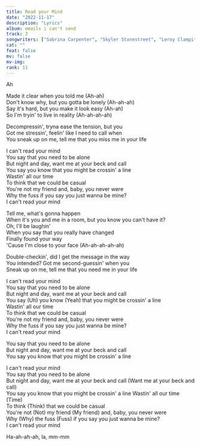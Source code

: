 ```yaml
---
title: Read your Mind
date: "2022-11-17"
description: "Lyrics"
album: emails i can't send
track: 3
songwriters: ["Sabrina Carpenter", "Skyler Stonestreet", "Leroy Clampitt"]
cat: ""
feat: false
mv: false
mv-img:
rank: 11
---
```


<p className="intro">
Ah <br />
</p>
<p className="verse-one">
Made it clear when you told me (Ah-ah) <br />
Don't know why, but you gotta be lonely (Ah-ah-ah) <br />
Say it's hard, but you make it look easy (Ah-ah) <br />
So I'm tryin' to live in reality (Ah-ah-ah-ah) <br />
</p>
<p className="pre-chorus">
Decompressin', tryna ease the tension, but you <br />
Got me stressin', feelin' like I need to call when<br />
You sneak up on me, tell me that you miss me in your life <br />
</p>
<p className="chorus">
I can't read your mind <br />
You say that you need to be alone <br />
But night and day, want me at your beck and call <br />
You say you know that you might be crossin' a line <br />
Wastin' all our time <br />
To think that we could be casual <br />
You're not my friend and, baby, you never were <br />
Why the fuss if you say you just wanna be mine? <br />
I can't read your mind <br />
</p>
<p className="verse-two">
Tell me, what's gonna happen <br />
When it's you and me in a room, but you know you can't have it? <br />
Oh, I'll be laughin' <br />
When you say that you really have changed <br />
Finally found your way <br />
'Cause I'm close to your face (Ah-ah-ah-ah-ah) <br />
</p>
<p className="pre-chorus">
Double-checkin', did I get the message in the way <br />
You intended? Got me second-guessin' when you <br />
Sneak up on me, tell me that you need me in your life <br />
</p>
<p className="chorus">
I can't read your mind <br />
You say that you need to be alone <br />
But night and day, want me at your beck and call <br />
You say (Uh) you know (Yeah) that you might be crossin' a line <br />
Wastin' all our time <br />
To think that we could be casual <br />
You're not my friend and, baby, you never were <br />
Why the fuss if you say you just wanna be mine? <br />
I can't read your mind <br />
</p>
<p className="bridge">
You say that you need to be alone <br />
But night and day, want me at your beck and call <br />
You say you know that you might be crossin' a line <br />
</p>
<p className="chorus">
I can't read your mind<br />
You say that you need to be alone<br />
But night and day, want me at your beck and call (Want me at your beck and call)<br />
You say you know that you might be crossin' a line
Wastin' all our time (Time) <br />
To think (Think) that we could be casual<br />
You're not (Not) my friend (My friend) and, baby, you never were <br />
Why (Why) the fuss (Fuss) if you say you just wanna be mine? <br />
I can't read your mind <br />
</p>
<p className="outro">
Ha-ah-ah-ah, la, mm-mm <br />
</p>
